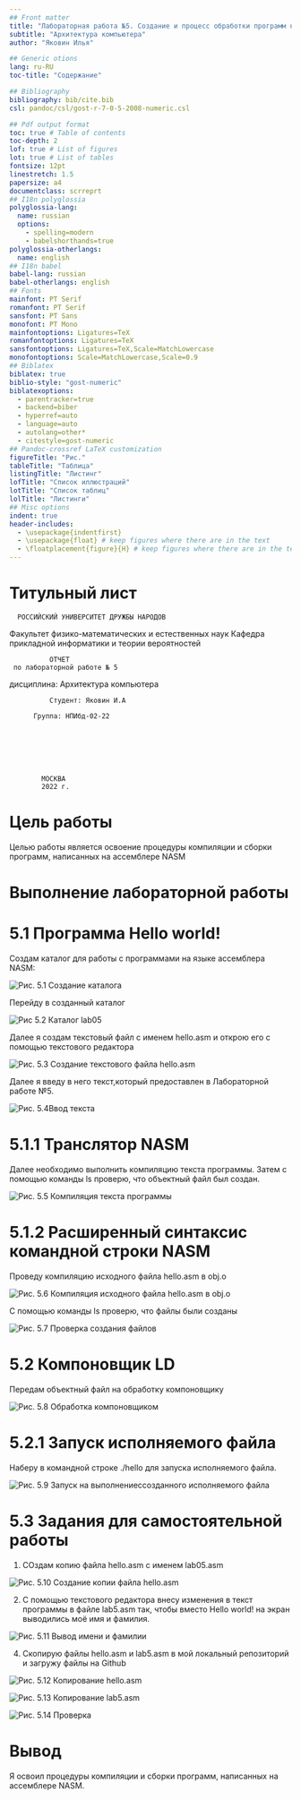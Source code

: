 ```yaml
---
## Front matter
title: "Лабораторная работа №5. Создание и процесс обработки программ на язвке ассемблера NASM"
subtitle: "Архитектура компьютера"
author: "Яковин Илья"

## Generic otions
lang: ru-RU
toc-title: "Содержание"

## Bibliography
bibliography: bib/cite.bib
csl: pandoc/csl/gost-r-7-0-5-2008-numeric.csl

## Pdf output format
toc: true # Table of contents
toc-depth: 2
lof: true # List of figures
lot: true # List of tables
fontsize: 12pt
linestretch: 1.5
papersize: a4
documentclass: scrreprt
## I18n polyglossia
polyglossia-lang:
  name: russian
  options:
	- spelling=modern
	- babelshorthands=true
polyglossia-otherlangs:
  name: english
## I18n babel
babel-lang: russian
babel-otherlangs: english
## Fonts
mainfont: PT Serif
romanfont: PT Serif
sansfont: PT Sans
monofont: PT Mono
mainfontoptions: Ligatures=TeX
romanfontoptions: Ligatures=TeX
sansfontoptions: Ligatures=TeX,Scale=MatchLowercase
monofontoptions: Scale=MatchLowercase,Scale=0.9
## Biblatex
biblatex: true
biblio-style: "gost-numeric"
biblatexoptions:
  - parentracker=true
  - backend=biber
  - hyperref=auto
  - language=auto
  - autolang=other*
  - citestyle=gost-numeric
## Pandoc-crossref LaTeX customization
figureTitle: "Рис."
tableTitle: "Таблица"
listingTitle: "Листинг"
lofTitle: "Список иллюстраций"
lotTitle: "Список таблиц"
lolTitle: "Листинги"
## Misc options
indent: true
header-includes:
  - \usepackage{indentfirst}
  - \usepackage{float} # keep figures where there are in the text
  - \floatplacement{figure}{H} # keep figures where there are in the text
---
```

# Титульный лист

      РОССИЙСКИЙ УНИВЕРСИТЕТ ДРУЖБЫ НАРОДОВ
  Факультет физико-математических и естественных наук
  Кафедра прикладной информатики и теории вероятностей





              ОТЧЕТ 
     по лабораторной работе № 5
  дисциплина: Архитектура компьютера	









              Студент: Яковин И.А

	      Группа: НПИбд-02-22







            МОСКВА
            2022 г.

# Цель работы

Целью работы является освоение процедуры компиляции и сборки программ, написанных на ассемблере NASM

# Выполнение лабораторной работы

# 5.1 Программа Hello world!

Создам каталог для работы с программами на языке ассемблера NASM:

![Рис. 5.1 Создание каталога](https://github.com/Florikan2/study_2022-2023_arh-pc/blob/master/labs/lab05/presentation/image/1.%20%D0%A1%D0%BE%D0%B7%D0%B4%D0%B0%D0%BD%D0%B8%D0%B5%20%D0%BA%D0%B0%D1%82%D0%B0%D0%BB%D0%BE%D0%B3%D0%B0.png?raw=true)


Перейду в созданный каталог

![Рис 5.2 Каталог lab05](https://github.com/Florikan2/study_2022-2023_arh-pc/blob/master/labs/lab05/presentation/image/2.%20%D0%9F%D0%B5%D1%80%D0%B5%D1%85%D0%BE%D0%B4%20%D0%B2%20%D1%81%D0%BE%D0%B7%D0%B4%D0%B0%D0%BD%D0%BD%D1%8B%D0%B9%20%D0%BA%D0%B0%D1%82%D0%B0%D0%BB%D0%BE%D0%B3.png?raw=true)


Далее я создам текстовый файл с именем hello.asm и открою его с помощью текстового редактора

![Рис. 5.3 Создание текстового файла hello.asm](https://github.com/Florikan2/study_2022-2023_arh-pc/blob/master/labs/lab05/presentation/image/3.%20%D0%A1%D0%BE%D0%B7%D0%B4%D0%B0%D0%BC%20%D0%B8%20%D0%BE%D1%82%D0%BA%D1%80%D0%BE%D1%8E%20hello.asm.png?raw=true)


Далее я введу в него текст,который предоставлен в Лабораторной работе №5.

![Рис. 5.4Ввод текста](https://github.com/Florikan2/study_2022-2023_arh-pc/blob/master/labs/lab05/presentation/image/4.%20%D0%92%D0%B2%D0%BE%D0%B4%20%D0%BA%D0%BE%D0%BC%D0%B0%D0%BD%D0%B4%D1%8B.png?raw=true)


# 5.1.1 Транслятор NASM 

Далее необходимо выполнить компиляцию текста программы. Затем с помощью команды ls проверю, что объектный файл был создан.

![Рис. 5.5 Компиляция текста программы](https://github.com/Florikan2/study_2022-2023_arh-pc/blob/master/labs/lab05/presentation/image/%D0%9A%D0%BE%D0%BC%D0%BF%D0%B8%D0%BB%D1%8F%D1%86%D0%B8%D1%8F%20%D1%82%D0%B5%D0%BA%D1%81%D1%82%D0%B0.png?raw=true)


# 5.1.2 Расширенный синтаксис командной строки NASM 

Проведу компиляцию исходного файла hello.asm в obj.o

![Рис. 5.6 Компиляция исходного файла hello.asm в obj.o](https://github.com/Florikan2/study_2022-2023_arh-pc/blob/master/labs/lab05/presentation/image/6.%20%D0%9A%D0%BE%D0%BC%D0%BF%D0%B8%D0%BB%D1%8F%D1%86%D0%B8%D1%8F%20hello.asm%20%D0%B2%20obj.0.png?raw=true)


С помощью команды ls проверю, что файлы были созданы

![Рис. 5.7 Проверка создания файлов](https://github.com/Florikan2/study_2022-2023_arh-pc/blob/master/labs/lab05/presentation/image/7.%20C%20%D0%BF%D0%BE%D0%BC%D0%BE%D1%89%D1%8C%D1%8E%20ls%20%D0%BF%D1%80%D0%BE%D0%B2%D0%B5%D1%80%D1%8E%20%D1%81%D0%BE%D0%B7%D0%B4%D0%B0%D0%BD%D0%B8%D0%B5%20%D1%84%D0%B0%D0%B9%D0%BB%D0%BE%D0%B2.png?raw=true)


# 5.2 Компоновщик LD 

Передам объектный файл на обработку компоновщику

![Рис. 5.8 Обработка компоновщиком](https://github.com/Florikan2/study_2022-2023_arh-pc/blob/master/labs/lab05/presentation/image/8.%20%D0%9F%D0%B5%D1%80%D0%B5%D0%B4%D0%B0%D1%87%D0%B0%20%D1%84%D0%B0%D0%B9%D0%BB%D0%B0%20%D0%BD%D0%B0%20%D0%BE%D0%B1%D1%80%D0%B0%D0%B1%D0%BE%D1%82%D0%BA%D1%83%20%D0%BA%D0%BE%D0%BC%D0%BF%D0%BE%D0%BD%D0%BE%D0%B2%D1%89%D0%B8%D0%BA%D1%83.png?raw=true)


# 5.2.1 Запуск исполняемого файла 

Наберу в командной строке ./hello для запуска исполняемого файла.

![Рис. 5.9 Запуск на выполнениессозданного исполняемого файла](https://github.com/Florikan2/study_2022-2023_arh-pc/blob/master/labs/lab05/presentation/image/9.%20%D0%97%D0%B0%D0%BF%D1%83%D1%81%D0%BA%20%D0%B8%D1%81%D0%BF%D0%BE%D0%BB%D0%BD%D1%8F%D0%B5%D0%BC%D0%BE%D0%B3%D0%BE%20%D1%84%D0%B0%D0%B9%D0%BB%D0%B0.png?raw=true)


# 5.3 Задания для самостоятельной работы 

1. СОздам копию файла hello.asm с именем lab05.asm

![Рис. 5.10 Создание копии файла hello.asm](https://github.com/Florikan2/study_2022-2023_arh-pc/blob/master/labs/lab05/presentation/image/%D0%97%D0%B0%D0%B4%D0%B0%D0%BD%D0%B8%D0%B5%201.png?raw=true)


2. С помощью текстового редактора внесу изменения в текст программы в файле lab5.asm так, чтобы вместо Hello world! на экран выводились моё имя и фамилия.

![Рис. 5.11 Вывод имени и фамилии](https://github.com/Florikan2/study_2022-2023_arh-pc/blob/master/labs/lab05/presentation/image/%D0%97%D0%B0%D0%B4%D0%B0%D0%BD%D0%B8%D0%B5%202.png?raw=true)


4. Скопирую файлы hello.asm и lab5.asm в мой локальный репозиторий и загружу файлы на Github

![Рис. 5.12 Копирование hello.asm](https://github.com/Florikan2/study_2022-2023_arh-pc/blob/master/labs/lab05/presentation/image/%D0%97%D0%B0%D0%B4%D0%B0%D0%BD%D0%B8%D0%B5%204.1.png?raw=true)


![Рис. 5.13 Копирование lab5.asm](https://github.com/Florikan2/study_2022-2023_arh-pc/blob/master/labs/lab05/presentation/image/%D0%B7%D0%B0%D0%B4%D0%B0%D0%BD%D0%B8%D0%B5%204.2.png?raw=true)


![Рис. 5.14 Проверка](https://github.com/Florikan2/study_2022-2023_arh-pc/blob/master/labs/lab05/presentation/image/%D0%B7%D0%B0%D0%B4%D0%B0%D0%BD%D0%B8%D0%B5%204%20%D0%BF%D1%80%D0%BE%D0%B2%D0%B5%D1%80%D0%BA%D0%B0.png?raw=true)


# Вывод
Я освоил процедуры компиляции и сборки программ, написанных на ассемблере NASM.

